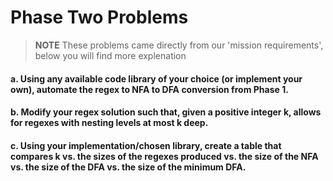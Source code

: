 # Phase Two Problems
> __NOTE__ These problems came directly from our 'mission requirements', below you will find more explenation

#### a. Using any available code library of your choice (or implement your own), automate the regex to NFA to DFA conversion from Phase 1.
#### b. Modify your regex solution such that, given a positive integer k, allows for regexes with nesting levels at most k deep.
#### c. Using your implementation/chosen library, create a table that compares k vs. the sizes of the regexes produced vs. the size of the NFA vs. the size of the DFA vs. the size of the minimum DFA.

